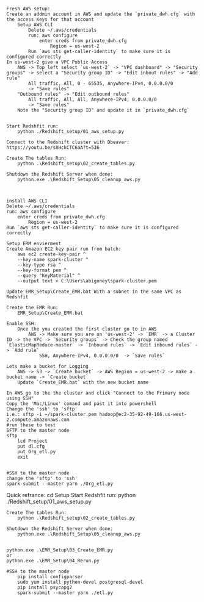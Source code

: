     Fresh AWS setup:
    Create an addmin account in AWS and update the `private_dwh.cfg` with the access Keys for that account
        Setup AWS CLI
            Delete ~/.aws/credentials
            run: aws configure
                enter creds from private_dwh.cfg
                    Region = us-west-2
            Run `aws sts get-caller-identity` to make sure it is configured correctly
    In us-west-2 give a VPC Public Access
        AWS -> Top left select `us-west-2` -> "VPC dashboard" -> "Security groups" -> select a "Security group ID" -> "Edit inbout rules" -> "Add rule"
            All traffic, All, 0 - 65535, Anywhere-IPv4, 0.0.0.0/0 
            -> "Save rules"
        "Outbound rules" -> "Edit outbound rules"
            All traffic, All, All, Anywhere-IPv4, 0.0.0.0/0 
            -> "Save rules"
        Note the "Security group ID" and update it in `private_dwh.cfg`


    Start Redshfit run:
        python ./Redshift_setup/01_aws_setup.py

    Connect to the Redshift cluster with Dbeaver: https://youtu.be/s8HckCTC6aA?t=536

    Create The tables Run:
        python .\Redshift_setup\02_create_tables.py

    Shutdown the Redshift Server when done:
        python.exe .\Redshift_Setup\05_cleanup_aws.py



    install AWS CLI
    Delete ~/.aws/credentials
    run: aws configure
        enter creds from private_dwh.cfg
            Region = us-west-2
    Run `aws sts get-caller-identity` to make sure it is configured correctly

    Setup ERM envierment
    Create Amazon EC2 key pair run from batch:
        aws ec2 create-key-pair ^
        --key-name spark-cluster ^
        --key-type rsa ^
        --key-format pem ^
        --query "KeyMaterial" ^
        --output text > C:\Users\abigoney\spark-cluster.pem

    Update EMR_Setup\Create_EMR.bat With a subnet in the same VPC as Redshfit

    Create the EMR Run:
        EMR_Setup\Create_EMR.bat

    Enable SSH:
        Once the you created the first cluster go to in AWS
            AWS -> Make sure you are on 'us-west-2' -> `EMR` -> a Cluster ID -> the VPC -> `Security groups` -> Check the group named `ElasticMapReduce-master` -> `Inbound rules` -> `Edit inbound rules` -> `Add rule`
                SSH, Anywhere-IPv4, 0.0.0.0/0  -> `Save rules`

    Lets make a bucket for Logging
        AWS -> S3 -> `Create bucket` -> AWS Region = us-west-2 -> make a bucket name -> `Create bucket`
        Update `Create_EMR.bat` with the new bucket name

    In AWS go to the the cluster and click "Connect to the Primary node using SSH"
    Copy the 'Mac/Linux' comand and past it into powershell
    Change the 'ssh' to 'sftp'
    i.e.: sftp -i ~/spark-cluster.pem hadoop@ec2-35-92-49-166.us-west-2.compute.amazonaws.com
    #run these to test
    SFTP to the master node
    sftp 
        lcd Project
        put dl.cfg
        put Org_etl.py
        exit


    #SSH to the master node
    change the 'sftp' to 'ssh'
    spark-submit --master yarn ./Org_etl.py














Quick refrance:
    cd Setup
    Start Redshfit run:
        python ./Redshift_setup/01_aws_setup.py

    Create The tables Run:
        python .\Redshift_setup\02_create_tables.py

    Shutdown the Redshift Server when done:
        python.exe .\Redshift_Setup\05_cleanup_aws.py


    python.exe .\EMR_Setup\03_Create_EMR.py
    or
    python.exe .\EMR_Setup\04_Rerun.py

    #SSH to the master node
        pip install configparser
        sudo yum install python-devel postgresql-devel
        pip install psycopg2
        spark-submit --master yarn ./etl.py